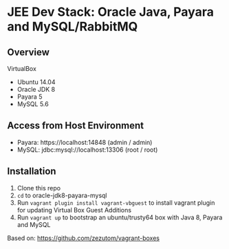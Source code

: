 # JEE Dev Stack: Oracle Java, Payara and MySQL/RabbitMQ

## Overview
VirtualBox
* Ubuntu 14.04
* Oracle JDK 8
* Payara 5
* MySQL 5.6

## Access from Host Environment
* Payara: https://localhost:14848 (admin / admin)
* MySQL:  jdbc:mysql://localhost:13306 (root / root) 

## Installation
1. Clone this repo
2. ```cd``` to oracle-jdk8-payara-mysql
3. Run ```vagrant plugin install vagrant-vbguest``` to install vagrant plugin for updating Virtual Box Guest Additions
4. Run ```vagrant up``` to bootstrap an ubuntu/trusty64 box with Java 8, Payara and MySQL


Based on: https://github.com/zezutom/vagrant-boxes
